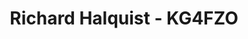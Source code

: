 ---
title: Richard Halquist - KG4FZO
description: Vice President
# email_hash: 7ed137bc74aa906a562434ca1f8ea515
images:
- headshot.png
socials:
  # github: jbouse
  email: KG4FZO@osceolacountyares.org
---